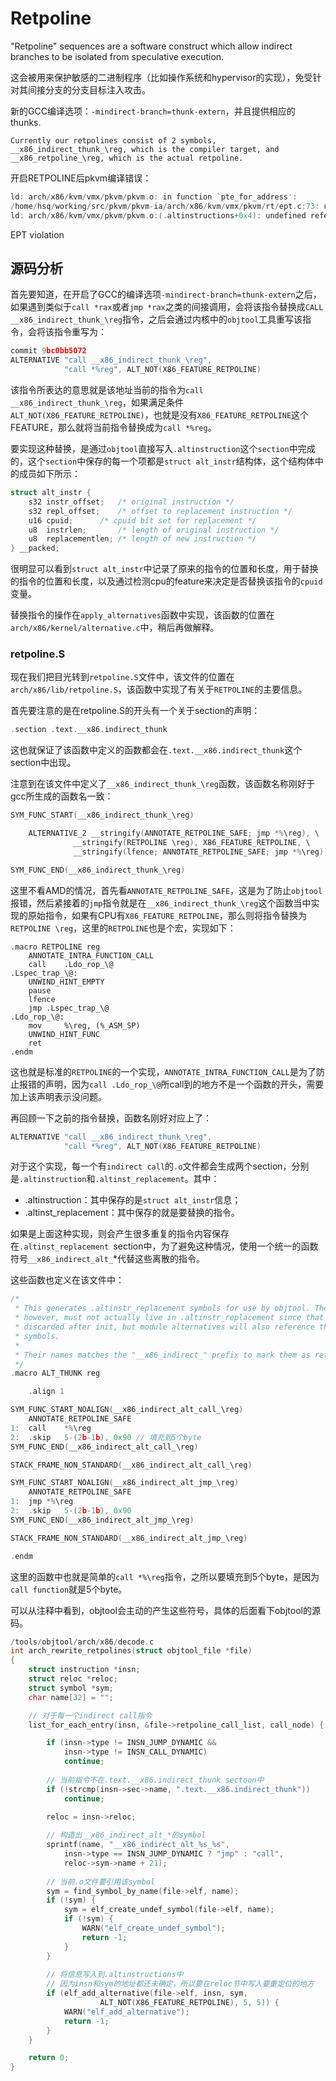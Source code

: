 # Retpoline

"Retpoline" sequences are a software construct which allow indirect branches to be isolated from speculative execution. 

这会被用来保护敏感的二进制程序（比如操作系统和hypervisor的实现），免受针对其间接分支的分支目标注入攻击。

新的GCC编译选项：`-mindirect-branch=thunk-extern`，并且提供相应的thunks.

```
Currently our retpolines consist of 2 symbols,
__x86_indirect_thunk_\reg, which is the compiler target, and
__x86_retpoline_\reg, which is the actual retpoline.
```



开启RETPOLINE后pkvm编译错误：

```C
ld: arch/x86/kvm/vmx/pkvm/pkvm.o: in function `pte_for_address':
/home/hsq/working/src/pkvm/pkvm-ia/arch/x86/kvm/vmx/pkvm/rt/ept.c:73: undefined reference to `__pkvm___x86_indirect_thunk_r13'
ld: arch/x86/kvm/vmx/pkvm/pkvm.o:(.altinstructions+0x4): undefined reference to `__pkvm___x86_indirect_alt_call_r13'
```

EPT violation



## 源码分析

首先要知道，在开启了GCC的编译选项`-mindirect-branch=thunk-extern`之后，如果遇到类似于`call *rax`或者`jmp *rax`之类的间接调用，会将该指令替换成`CALL __x86_indirect_thunk_\reg`指令，之后会通过内核中的`objtool`工具重写该指令，会将该指令重写为：

```C
commit 9bc0bb5072
ALTERNATIVE "call __x86_indirect_thunk_\reg",
            "call *%reg", ALT_NOT(X86_FEATURE_RETPOLINE)
```

该指令所表达的意思就是该地址当前的指令为`call __x86_indirect_thunk_\reg`，如果满足条件`ALT_NOT(X86_FEATURE_RETPOLINE)`，也就是没有`X86_FEATURE_RETPOLINE`这个FEATURE，那么就将当前指令替换成为`call *%reg`。

要实现这种替换，是通过`objtool`直接写入`.altinstruction`这个`section`中完成的，这个`section`中保存的每一个项都是`struct alt_instr`结构体，这个结构体中的成员如下所示：

```C
struct alt_instr {
	s32 instr_offset;	/* original instruction */
	s32 repl_offset;	/* offset to replacement instruction */
	u16 cpuid;		/* cpuid bit set for replacement */
	u8  instrlen;		/* length of original instruction */
	u8  replacementlen;	/* length of new instruction */
} __packed;
```

很明显可以看到`struct alt_instr`中记录了原来的指令的位置和长度，用于替换的指令的位置和长度，以及通过检测cpu的feature来决定是否替换该指令的`cpuid`变量。

替换指令的操作在`apply_alternatives`函数中实现，该函数的位置在`arch/x86/kernel/alternative.c`中，稍后再做解释。

### retpoline.S

现在我们把目光转到`retpoline.S`文件中，该文件的位置在`arch/x86/lib/retpoline.S`，该函数中实现了有关于`RETPOLINE`的主要信息。

首先要注意的是在retpoline.S的开头有一个关于section的声明：

```C
.section .text.__x86.indirect_thunk
```

这也就保证了该函数中定义的函数都会在`.text.__x86.indirect_thunk`这个section中出现。

注意到在该文件中定义了`__x86_indirect_thunk_\reg`函数，该函数名称刚好于gcc所生成的函数名一致：

```C
SYM_FUNC_START(__x86_indirect_thunk_\reg)

	ALTERNATIVE_2 __stringify(ANNOTATE_RETPOLINE_SAFE; jmp *%\reg), \
		      __stringify(RETPOLINE \reg), X86_FEATURE_RETPOLINE, \
		      __stringify(lfence; ANNOTATE_RETPOLINE_SAFE; jmp *%\reg), X86_FEATURE_RETPOLINE_AMD

SYM_FUNC_END(__x86_indirect_thunk_\reg)
```

这里不看AMD的情况，首先看`ANNOTATE_RETPOLINE_SAFE`，这是为了防止`objtool`报错，然后紧接着的`jmp`指令就是在`__x86_indirect_thunk_\reg`这个函数当中实现的原始指令，如果有CPU有`X86_FEATURE_RETPOLINE`，那么则将指令替换为`RETPOLINE \reg`，这里的`RETPOLINE`也是个宏，实现如下：

```
.macro RETPOLINE reg
	ANNOTATE_INTRA_FUNCTION_CALL
	call    .Ldo_rop_\@
.Lspec_trap_\@:
	UNWIND_HINT_EMPTY
	pause
	lfence
	jmp .Lspec_trap_\@
.Ldo_rop_\@:
	mov     %\reg, (%_ASM_SP)
	UNWIND_HINT_FUNC
	ret
.endm
```

这也就是标准的`RETPOLINE`的一个实现，`ANNOTATE_INTRA_FUNCTION_CALL`是为了防止报错的声明，因为`call .Ldo_rop_\@`所call到的地方不是一个函数的开头，需要加上该声明表示没问题。

再回顾一下之前的指令替换，函数名刚好对应上了：

```C
ALTERNATIVE "call __x86_indirect_thunk_\reg",
            "call *%reg", ALT_NOT(X86_FEATURE_RETPOLINE)
```

对于这个实现，每一个有`indirect call`的`.o`文件都会生成两个section，分别是`.altinstruction`和`.altinst_replacement`。其中：

* .altinstruction：其中保存的是`struct alt_instr`信息；
* .altinst_replacement：其中保存的就是要替换的指令。

如果是上面这种实现，则会产生很多重复的指令内容保存在`.altinst_replacement `section中，为了避免这种情况，使用一个统一的函数符号`__x86_indirect_alt_`*代替这些离散的指令。

这些函数也定义在该文件中：

```C
/*
 * This generates .altinstr_replacement symbols for use by objtool. They,
 * however, must not actually live in .altinstr_replacement since that will be
 * discarded after init, but module alternatives will also reference these
 * symbols.
 *
 * Their names matches the "__x86_indirect_" prefix to mark them as retpolines.
 */
.macro ALT_THUNK reg

	.align 1

SYM_FUNC_START_NOALIGN(__x86_indirect_alt_call_\reg)
	ANNOTATE_RETPOLINE_SAFE
1:	call	*%\reg
2:	.skip	5-(2b-1b), 0x90 // 填充到5个byte
SYM_FUNC_END(__x86_indirect_alt_call_\reg)

STACK_FRAME_NON_STANDARD(__x86_indirect_alt_call_\reg)

SYM_FUNC_START_NOALIGN(__x86_indirect_alt_jmp_\reg)
	ANNOTATE_RETPOLINE_SAFE
1:	jmp	*%\reg
2:	.skip	5-(2b-1b), 0x90
SYM_FUNC_END(__x86_indirect_alt_jmp_\reg)

STACK_FRAME_NON_STANDARD(__x86_indirect_alt_jmp_\reg)

.endm
```

这里的函数中也就是简单的`call *%\reg`指令，之所以要填充到5个byte，是因为`call function`就是5个byte。

可以从注释中看到，objtool会主动的产生这些符号，具体的后面看下objtool的源码。

```C
/tools/objtool/arch/x86/decode.c
int arch_rewrite_retpolines(struct objtool_file *file)
{
	struct instruction *insn;
	struct reloc *reloc;
	struct symbol *sym;
	char name[32] = "";

    // 对于每一个indirect call指令
	list_for_each_entry(insn, &file->retpoline_call_list, call_node) {

		if (insn->type != INSN_JUMP_DYNAMIC &&
		    insn->type != INSN_CALL_DYNAMIC)
			continue;
		
        // 当前指令不在.text.__x86.indirect_thunk sectoon中
		if (!strcmp(insn->sec->name, ".text.__x86.indirect_thunk"))
			continue;

		reloc = insn->reloc;
		
        // 构造出__x86_indirect_alt_*的symbol
		sprintf(name, "__x86_indirect_alt_%s_%s",
			insn->type == INSN_JUMP_DYNAMIC ? "jmp" : "call",
			reloc->sym->name + 21);
		
        // 当前.o文件要引用该symbol
		sym = find_symbol_by_name(file->elf, name);
		if (!sym) {
			sym = elf_create_undef_symbol(file->elf, name);
			if (!sym) {
				WARN("elf_create_undef_symbol");
				return -1;
			}
		}
		
        // 将信息写入到.altinstructions中
        // 因为insn和sym的地址都还未确定，所以要在reloc节中写入要重定位的地方
		if (elf_add_alternative(file->elf, insn, sym,
					ALT_NOT(X86_FEATURE_RETPOLINE), 5, 5)) {
			WARN("elf_add_alternative");
			return -1;
		}
	}

	return 0;
}
```

